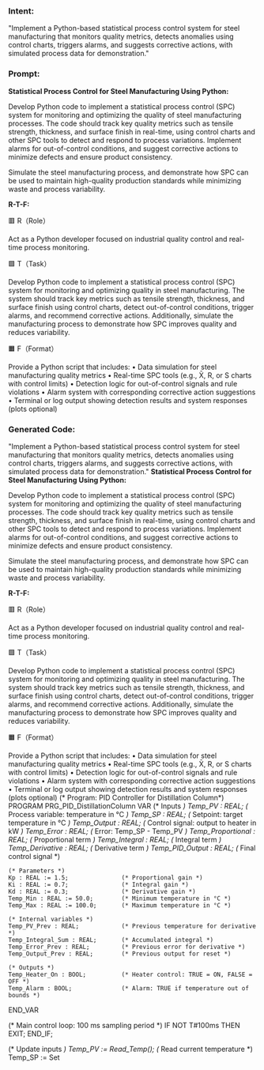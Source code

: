 ### Intent:
"Implement a Python-based statistical process control system for steel manufacturing that monitors quality metrics, detects anomalies using control charts, triggers alarms, and suggests corrective actions, with simulated process data for demonstration."

### Prompt:
**Statistical Process Control for Steel Manufacturing Using Python:**

Develop Python code to implement a statistical process control (SPC) system for monitoring and optimizing the quality of steel manufacturing processes. The code should track key quality metrics such as tensile strength, thickness, and surface finish in real-time, using control charts and other SPC tools to detect and respond to process variations. Implement alarms for out-of-control conditions, and suggest corrective actions to minimize defects and ensure product consistency.

Simulate the steel manufacturing process, and demonstrate how SPC can be used to maintain high-quality production standards while minimizing waste and process variability.

**R-T-F:**

🟥 R（Role）

Act as a Python developer focused on industrial quality control and real-time process monitoring.

🟩 T（Task）

Develop Python code to implement a statistical process control (SPC) system for monitoring and optimizing quality in steel manufacturing. The system should track key metrics such as tensile strength, thickness, and surface finish using control charts, detect out-of-control conditions, trigger alarms, and recommend corrective actions. Additionally, simulate the manufacturing process to demonstrate how SPC improves quality and reduces variability.

🟧 F（Format）

Provide a Python script that includes:
	•	Data simulation for steel manufacturing quality metrics
	•	Real-time SPC tools (e.g., X̄, R, or S charts with control limits)
	•	Detection logic for out-of-control signals and rule violations
	•	Alarm system with corresponding corrective action suggestions
	•	Terminal or log output showing detection results and system responses (plots optional)

### Generated Code:
"Implement a Python-based statistical process control system for steel manufacturing that monitors quality metrics, detects anomalies using control charts, triggers alarms, and suggests corrective actions, with simulated process data for demonstration."
**Statistical Process Control for Steel Manufacturing Using Python:**

Develop Python code to implement a statistical process control (SPC) system for monitoring and optimizing the quality of steel manufacturing processes. The code should track key quality metrics such as tensile strength, thickness, and surface finish in real-time, using control charts and other SPC tools to detect and respond to process variations. Implement alarms for out-of-control conditions, and suggest corrective actions to minimize defects and ensure product consistency.

Simulate the steel manufacturing process, and demonstrate how SPC can be used to maintain high-quality production standards while minimizing waste and process variability.

**R-T-F:**

🟥 R（Role）

Act as a Python developer focused on industrial quality control and real-time process monitoring.

🟩 T（Task）

Develop Python code to implement a statistical process control (SPC) system for monitoring and optimizing quality in steel manufacturing. The system should track key metrics such as tensile strength, thickness, and surface finish using control charts, detect out-of-control conditions, trigger alarms, and recommend corrective actions. Additionally, simulate the manufacturing process to demonstrate how SPC improves quality and reduces variability.

🟧 F（Format）

Provide a Python script that includes:
	•	Data simulation for steel manufacturing quality metrics
	•	Real-time SPC tools (e.g., X̄, R, or S charts with control limits)
	•	Detection logic for out-of-control signals and rule violations
	•	Alarm system with corresponding corrective action suggestions
	•	Terminal or log output showing detection results and system responses (plots optional)
(* Program: PID Controller for Distillation Column*)
PROGRAM PRG_PID_DistillationColumn
VAR
    (* Inputs *)
    Temp_PV : REAL;                 (* Process variable: temperature in °C *)
    Temp_SP : REAL;                 (* Setpoint: target temperature in °C *)
    Temp_Output : REAL;             (* Control signal: output to heater in kW *)
    Temp_Error : REAL;              (* Error: Temp_SP - Temp_PV *)
    Temp_Proportional : REAL;       (* Proportional term *)
    Temp_Integral : REAL;           (* Integral term *)
    Temp_Derivative : REAL;         (* Derivative term *)
    Temp_PID_Output : REAL;         (* Final control signal *)
    
    (* Parameters *)
    Kp : REAL := 1.5;               (* Proportional gain *)
    Ki : REAL := 0.7;               (* Integral gain *)
    Kd : REAL := 0.3;               (* Derivative gain *)
    Temp_Min : REAL := 50.0;        (* Minimum temperature in °C *)
    Temp_Max : REAL := 100.0;       (* Maximum temperature in °C *)
    
    (* Internal variables *)
    Temp_PV_Prev : REAL;            (* Previous temperature for derivative *)
    Temp_Integral_Sum : REAL;       (* Accumulated integral *)
    Temp_Error_Prev : REAL;         (* Previous error for derivative *)
    Temp_Output_Prev : REAL;        (* Previous output for reset *)
    
    (* Outputs *)
    Temp_Heater_On : BOOL;          (* Heater control: TRUE = ON, FALSE = OFF *)
    Temp_Alarm : BOOL;              (* Alarm: TRUE if temperature out of bounds *)
END_VAR

(* Main control loop: 100 ms sampling period *)
IF NOT T#100ms THEN
    EXIT;
END_IF;

(* Update inputs *)
Temp_PV := Read_Temp();             (* Read current temperature *)
Temp_SP := Set

